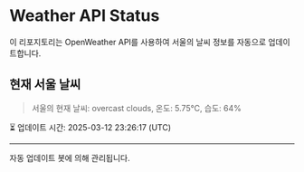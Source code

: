 
# Weather API Status

이 리포지토리는 OpenWeather API를 사용하여 서울의 날씨 정보를 자동으로 업데이트합니다.

## 현재 서울 날씨
> 서울의 현재 날씨: overcast clouds, 온도: 5.75°C, 습도: 64%

⏳ 업데이트 시간: 2025-03-12 23:26:17 (UTC)

---
자동 업데이트 봇에 의해 관리됩니다.
